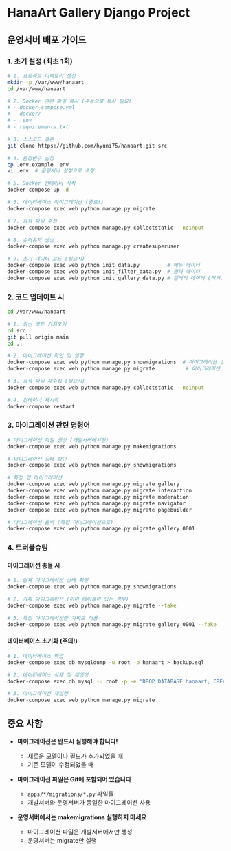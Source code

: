 # HanaArt Gallery Django Project

## 운영서버 배포 가이드

### 1. 초기 설정 (최초 1회)

```bash
# 1. 프로젝트 디렉토리 생성
mkdir -p /var/www/hanaart
cd /var/www/hanaart

# 2. Docker 관련 파일 복사 (수동으로 복사 필요)
# - docker-compose.yml
# - docker/
# - .env
# - requirements.txt

# 3. 소스코드 클론
git clone https://github.com/hyuni75/hanaart.git src

# 4. 환경변수 설정
cp .env.example .env
vi .env  # 운영서버 설정으로 수정

# 5. Docker 컨테이너 시작
docker-compose up -d

# 6. 데이터베이스 마이그레이션 (중요!)
docker-compose exec web python manage.py migrate

# 7. 정적 파일 수집
docker-compose exec web python manage.py collectstatic --noinput

# 8. 슈퍼유저 생성
docker-compose exec web python manage.py createsuperuser

# 9. 초기 데이터 로드 (필요시)
docker-compose exec web python init_data.py         # 메뉴 데이터
docker-compose exec web python init_filter_data.py  # 필터 데이터  
docker-compose exec web python init_gallery_data.py # 갤러리 데이터 (작가, 전시, 작품)
```

### 2. 코드 업데이트 시

```bash
cd /var/www/hanaart

# 1. 최신 코드 가져오기
cd src
git pull origin main
cd ..

# 2. 마이그레이션 확인 및 실행
docker-compose exec web python manage.py showmigrations  # 마이그레이션 상태 확인
docker-compose exec web python manage.py migrate          # 마이그레이션 실행

# 3. 정적 파일 재수집 (필요시)
docker-compose exec web python manage.py collectstatic --noinput

# 4. 컨테이너 재시작
docker-compose restart
```

### 3. 마이그레이션 관련 명령어

```bash
# 마이그레이션 파일 생성 (개발서버에서만)
docker-compose exec web python manage.py makemigrations

# 마이그레이션 상태 확인
docker-compose exec web python manage.py showmigrations

# 특정 앱 마이그레이션
docker-compose exec web python manage.py migrate gallery
docker-compose exec web python manage.py migrate interaction
docker-compose exec web python manage.py migrate moderation
docker-compose exec web python manage.py migrate navigator
docker-compose exec web python manage.py migrate pagebuilder

# 마이그레이션 롤백 (특정 마이그레이션으로)
docker-compose exec web python manage.py migrate gallery 0001
```

### 4. 트러블슈팅

#### 마이그레이션 충돌 시
```bash
# 1. 현재 마이그레이션 상태 확인
docker-compose exec web python manage.py showmigrations

# 2. 가짜 마이그레이션 (이미 테이블이 있는 경우)
docker-compose exec web python manage.py migrate --fake

# 3. 특정 마이그레이션만 가짜로 적용
docker-compose exec web python manage.py migrate gallery 0001 --fake
```

#### 데이터베이스 초기화 (주의!)
```bash
# 1. 데이터베이스 백업
docker-compose exec db mysqldump -u root -p hanaart > backup.sql

# 2. 데이터베이스 삭제 및 재생성
docker-compose exec db mysql -u root -p -e "DROP DATABASE hanaart; CREATE DATABASE hanaart CHARACTER SET utf8mb4 COLLATE utf8mb4_unicode_ci;"

# 3. 마이그레이션 재실행
docker-compose exec web python manage.py migrate
```

## 중요 사항

- **마이그레이션은 반드시 실행해야 합니다!** 
  - 새로운 모델이나 필드가 추가되었을 때
  - 기존 모델이 수정되었을 때
  
- **마이그레이션 파일은 Git에 포함되어 있습니다**
  - `apps/*/migrations/*.py` 파일들
  - 개발서버와 운영서버가 동일한 마이그레이션 사용

- **운영서버에서는 makemigrations 실행하지 마세요**
  - 마이그레이션 파일은 개발서버에서만 생성
  - 운영서버는 migrate만 실행